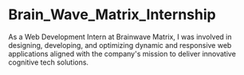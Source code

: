 # Brain_Wave_Matrix_Internship
As a Web Development Intern at Brainwave Matrix, I was involved in designing, developing, and optimizing dynamic and responsive web applications aligned with the company's mission to deliver innovative cognitive tech solutions.
